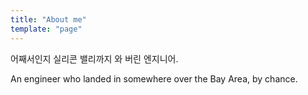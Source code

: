 ```yaml
---
title: "About me"
template: "page"
---
```


어째서인지 실리콘 밸리까지 와 버린 엔지니어.

An engineer who landed in somewhere over the Bay Area, by chance.